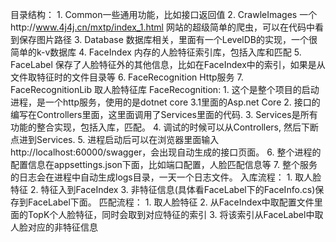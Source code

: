 目录结构：
    1. Common一些通用功能，比如接口返回值
    2. CrawleImages 一个http://www.4j4j.cn/mxtp/index_1.html 网站的超级简单的爬虫，可以在代码中看到保存图片路径
    3. Database 数据库相关，里面有一个LevelDB的实现，一个很简单的k-v数据库
    4. FaceIndex 内存的人脸特征索引库，包括入库和匹配
    5. FaceLabel 保存了人脸特征外的其他信息，比如在FaceIndex中的索引，如果是从文件取特征时的文件目录等
    6. FaceRecognition Http服务
    7. FaceRecognitionLib 取人脸特征库
FaceRecognition:
    1. 这个是整个项目的启动进程，是一个http服务，使用的是dotnet core 3.1里面的Asp.net Core
    2. 接口的编写在Controllers里面，这里面调用了Services里面的代码.
    3. Services是所有功能的整合实现，包括入库，匹配。
    4. 调试的时候可以从Controllers, 然后下断点进到Services.
    5. 进程启动后可以在浏览器里面输入http://localhost:60000/swagger，会出现自动生成的接口页面。
    6. 整个进程的配置信息在appsettings.json下面，比如端口配置，人脸匹配信息等
    7. 整个服务的日志会在进程中自动生成logs目录，一天一个日志文件。
入库流程：
    1. 取人脸特征
    2. 特征入到FaceIndex
    3. 非特征信息(具体看FaceLabel下的FaceInfo.cs)保存到FaceLabel下面。
匹配流程：
    1. 取人脸特征
    2. 从FaceIndex中取配置文件里面的TopK个人脸特征，同时会取到对应特征的索引
    3. 将该索引从FaceLabel中取人脸对应的非特征信息